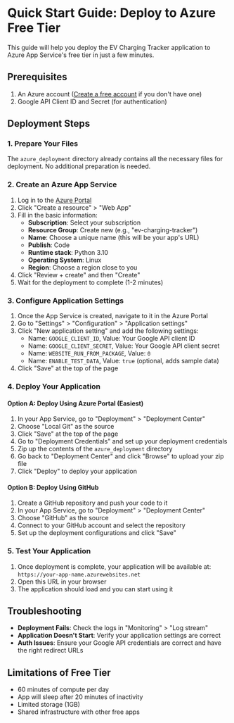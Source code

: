 # Quick Start Guide: Deploy to Azure Free Tier

This guide will help you deploy the EV Charging Tracker application to Azure App Service's free tier in just a few minutes.

## Prerequisites

1. An Azure account ([Create a free account](https://azure.microsoft.com/free/) if you don't have one)
2. Google API Client ID and Secret (for authentication)

## Deployment Steps

### 1. Prepare Your Files

The `azure_deployment` directory already contains all the necessary files for deployment. No additional preparation is needed.

### 2. Create an Azure App Service

1. Log in to the [Azure Portal](https://portal.azure.com)
2. Click "Create a resource" > "Web App"
3. Fill in the basic information:
   - **Subscription**: Select your subscription
   - **Resource Group**: Create new (e.g., "ev-charging-tracker")
   - **Name**: Choose a unique name (this will be your app's URL)
   - **Publish**: Code
   - **Runtime stack**: Python 3.10
   - **Operating System**: Linux
   - **Region**: Choose a region close to you
4. Click "Review + create" and then "Create"
5. Wait for the deployment to complete (1-2 minutes)

### 3. Configure Application Settings

1. Once the App Service is created, navigate to it in the Azure Portal
2. Go to "Settings" > "Configuration" > "Application settings"
3. Click "New application setting" and add the following settings:
   - Name: `GOOGLE_CLIENT_ID`, Value: Your Google API client ID
   - Name: `GOOGLE_CLIENT_SECRET`, Value: Your Google API client secret
   - Name: `WEBSITE_RUN_FROM_PACKAGE`, Value: `0`
   - Name: `ENABLE_TEST_DATA`, Value: `true` (optional, adds sample data)
4. Click "Save" at the top of the page

### 4. Deploy Your Application

#### Option A: Deploy Using Azure Portal (Easiest)

1. In your App Service, go to "Deployment" > "Deployment Center"
2. Choose "Local Git" as the source
3. Click "Save" at the top of the page
4. Go to "Deployment Credentials" and set up your deployment credentials
5. Zip up the contents of the `azure_deployment` directory
6. Go back to "Deployment Center" and click "Browse" to upload your zip file
7. Click "Deploy" to deploy your application

#### Option B: Deploy Using GitHub

1. Create a GitHub repository and push your code to it
2. In your App Service, go to "Deployment" > "Deployment Center"
3. Choose "GitHub" as the source
4. Connect to your GitHub account and select the repository
5. Set up the deployment configurations and click "Save"

### 5. Test Your Application

1. Once deployment is complete, your application will be available at:
   `https://your-app-name.azurewebsites.net`
2. Open this URL in your browser
3. The application should load and you can start using it

## Troubleshooting

- **Deployment Fails**: Check the logs in "Monitoring" > "Log stream"
- **Application Doesn't Start**: Verify your application settings are correct
- **Auth Issues**: Ensure your Google API credentials are correct and have the right redirect URLs

## Limitations of Free Tier

- 60 minutes of compute per day
- App will sleep after 20 minutes of inactivity
- Limited storage (1GB)
- Shared infrastructure with other free apps